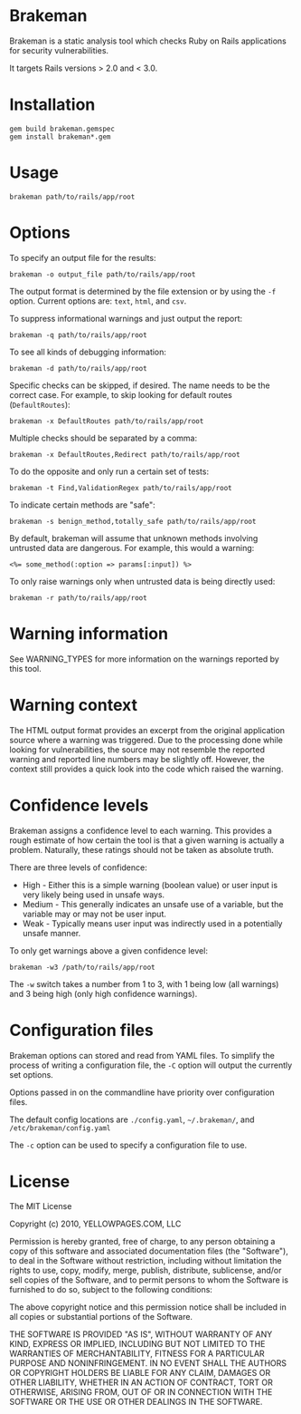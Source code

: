 # Brakeman

Brakeman is a static analysis tool which checks Ruby on Rails applications for security vulnerabilities.

It targets Rails versions > 2.0 and < 3.0.

# Installation

    gem build brakeman.gemspec
    gem install brakeman*.gem

# Usage

    brakeman path/to/rails/app/root

# Options

To specify an output file for the results:

    brakeman -o output_file path/to/rails/app/root

The output format is determined by the file extension or by using the `-f` option. Current options are: `text`, `html`, and `csv`.

To suppress informational warnings and just output the report:

    brakeman -q path/to/rails/app/root

To see all kinds of debugging information:

    brakeman -d path/to/rails/app/root

Specific checks can be skipped, if desired. The name needs to be the correct case. For example, to skip looking for default routes (`DefaultRoutes`):

    brakeman -x DefaultRoutes path/to/rails/app/root

Multiple checks should be separated by a comma:

    brakeman -x DefaultRoutes,Redirect path/to/rails/app/root

To do the opposite and only run a certain set of tests:

    brakeman -t Find,ValidationRegex path/to/rails/app/root

To indicate certain methods are "safe":

    brakeman -s benign_method,totally_safe path/to/rails/app/root

By default, brakeman will assume that unknown methods involving untrusted data are dangerous. For example, this would a warning:

    <%= some_method(:option => params[:input]) %>

To only raise warnings only when untrusted data is being directly used:

    brakeman -r path/to/rails/app/root

# Warning information

See WARNING_TYPES for more information on the warnings reported by this tool.

# Warning context

The HTML output format provides an excerpt from the original application source where a warning was triggered. Due to the processing done while looking for vulnerabilities, the source may not resemble the reported warning and reported line numbers may be slightly off. However, the context still provides a quick look into the code which raised the warning.

# Confidence levels

Brakeman assigns a confidence level to each warning. This provides a rough estimate of how certain the tool is that a given warning is actually a problem. Naturally, these ratings should not be taken as absolute truth.

There are three levels of confidence:

 + High - Either this is a simple warning (boolean value) or user input is very likely being used in unsafe ways.
 + Medium - This generally indicates an unsafe use of a variable, but the variable may or may not be user input.
 + Weak - Typically means user input was indirectly used in a potentially unsafe manner.

To only get warnings above a given confidence level:

    brakeman -w3 /path/to/rails/app/root

The `-w` switch takes a number from 1 to 3, with 1 being low (all warnings) and 3 being high (only high confidence warnings).

# Configuration files

Brakeman options can stored and read from YAML files. To simplify the process of writing a configuration file, the `-C` option will output the currently set options.

Options passed in on the commandline have priority over configuration files.

The default config locations are `./config.yaml`, `~/.brakeman/`, and `/etc/brakeman/config.yaml`

The `-c` option can be used to specify a configuration file to use.

# License

The MIT License

Copyright (c) 2010, YELLOWPAGES.COM, LLC

Permission is hereby granted, free of charge, to any person obtaining a copy
of this software and associated documentation files (the "Software"), to deal
in the Software without restriction, including without limitation the rights
to use, copy, modify, merge, publish, distribute, sublicense, and/or sell
copies of the Software, and to permit persons to whom the Software is
furnished to do so, subject to the following conditions:

The above copyright notice and this permission notice shall be included in
all copies or substantial portions of the Software.

THE SOFTWARE IS PROVIDED "AS IS", WITHOUT WARRANTY OF ANY KIND, EXPRESS OR
IMPLIED, INCLUDING BUT NOT LIMITED TO THE WARRANTIES OF MERCHANTABILITY,
FITNESS FOR A PARTICULAR PURPOSE AND NONINFRINGEMENT. IN NO EVENT SHALL THE
AUTHORS OR COPYRIGHT HOLDERS BE LIABLE FOR ANY CLAIM, DAMAGES OR OTHER
LIABILITY, WHETHER IN AN ACTION OF CONTRACT, TORT OR OTHERWISE, ARISING FROM,
OUT OF OR IN CONNECTION WITH THE SOFTWARE OR THE USE OR OTHER DEALINGS IN
THE SOFTWARE.
